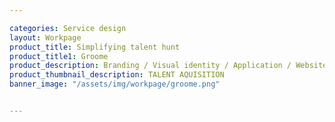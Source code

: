```yaml
---

categories: Service design
layout: Workpage
product_title: Simplifying talent hunt
product_title1: Groome
product_description: Branding / Visual identity / Application / Website
product_thumbnail_description: TALENT AQUISITION
banner_image: "/assets/img/workpage/groome.png"


---
```


